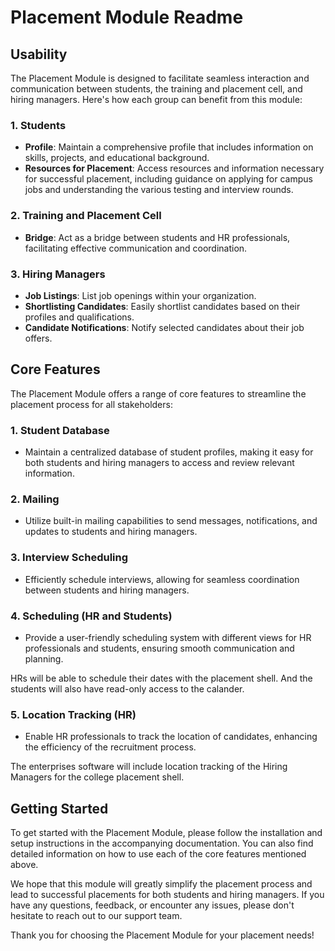  # Placement Module Readme

## Usability

The Placement Module is designed to facilitate seamless interaction and communication between students, the training and placement cell, and hiring managers. Here's how each group can benefit from this module:

### 1. Students
- **Profile**: Maintain a comprehensive profile that includes information on skills, projects, and educational background.
- **Resources for Placement**: Access resources and information necessary for successful placement, including guidance on applying for campus jobs and understanding the various testing and interview rounds.

### 2. Training and Placement Cell
- **Bridge**: Act as a bridge between students and HR professionals, facilitating effective communication and coordination.

### 3. Hiring Managers
- **Job Listings**: List job openings within your organization.
- **Shortlisting Candidates**: Easily shortlist candidates based on their profiles and qualifications.
- **Candidate Notifications**: Notify selected candidates about their job offers.

## Core Features

The Placement Module offers a range of core features to streamline the placement process for all stakeholders:

### 1. Student Database
- Maintain a centralized database of student profiles, making it easy for both students and hiring managers to access and review relevant information.

### 2. Mailing
- Utilize built-in mailing capabilities to send messages, notifications, and updates to students and hiring managers.

### 3. Interview Scheduling
- Efficiently schedule interviews, allowing for seamless coordination between students and hiring managers.

### 4. Scheduling (HR and Students)
- Provide a user-friendly scheduling system with different views for HR professionals and students, ensuring smooth communication and planning.

HRs will be able to schedule their dates with the placement shell. And the students will also have read-only access to the calander.

### 5. Location Tracking (HR)
- Enable HR professionals to track the location of candidates, enhancing the efficiency of the recruitment process.

The enterprises software will include location tracking of the Hiring Managers for the college placement shell.

## Getting Started

To get started with the Placement Module, please follow the installation and setup instructions in the accompanying documentation. You can also find detailed information on how to use each of the core features mentioned above.

We hope that this module will greatly simplify the placement process and lead to successful placements for both students and hiring managers. If you have any questions, feedback, or encounter any issues, please don't hesitate to reach out to our support team.

Thank you for choosing the Placement Module for your placement needs!


##